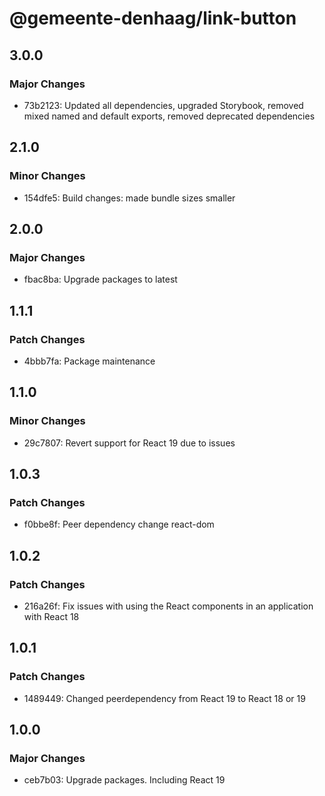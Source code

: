 # @gemeente-denhaag/link-button

## 3.0.0

### Major Changes

- 73b2123: Updated all dependencies, upgraded Storybook, removed mixed named and default exports, removed deprecated dependencies

## 2.1.0

### Minor Changes

- 154dfe5: Build changes: made bundle sizes smaller

## 2.0.0

### Major Changes

- fbac8ba: Upgrade packages to latest

## 1.1.1

### Patch Changes

- 4bbb7fa: Package maintenance

## 1.1.0

### Minor Changes

- 29c7807: Revert support for React 19 due to issues

## 1.0.3

### Patch Changes

- f0bbe8f: Peer dependency change react-dom

## 1.0.2

### Patch Changes

- 216a26f: Fix issues with using the React components in an application with React 18

## 1.0.1

### Patch Changes

- 1489449: Changed peerdependency from React 19 to React 18 or 19

## 1.0.0

### Major Changes

- ceb7b03: Upgrade packages. Including React 19

